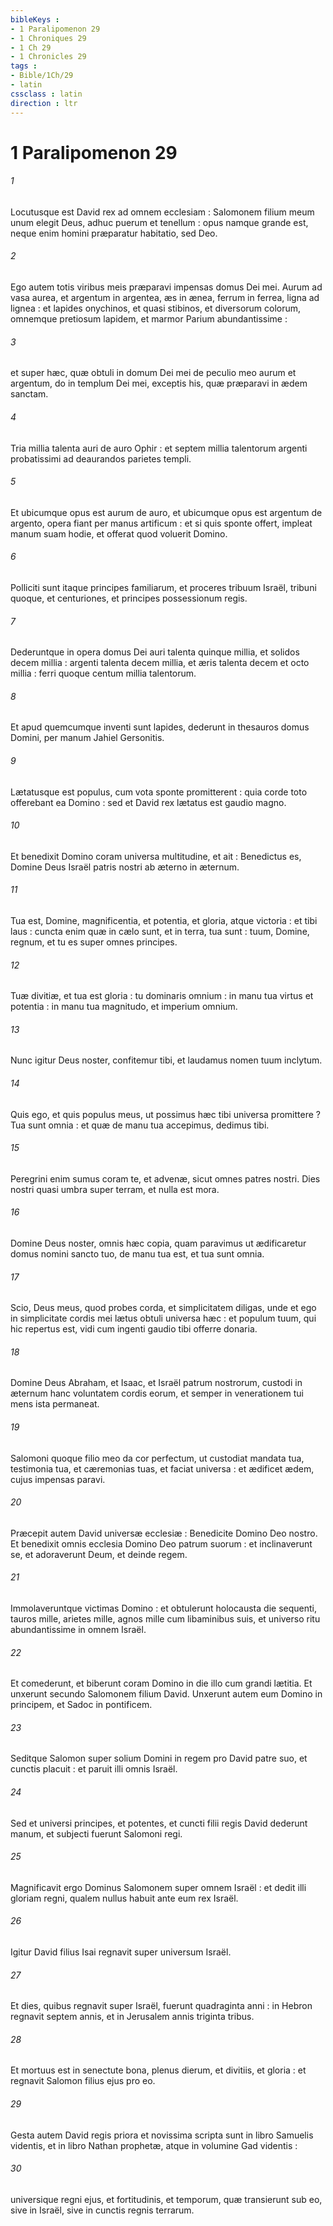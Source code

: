 ```yaml
---
bibleKeys : 
- 1 Paralipomenon 29
- 1 Chroniques 29
- 1 Ch 29
- 1 Chronicles 29
tags : 
- Bible/1Ch/29
- latin
cssclass : latin
direction : ltr
---
```


# 1 Paralipomenon 29

###### 1
Locutusque est David rex ad omnem ecclesiam : Salomonem filium meum unum elegit Deus, adhuc puerum et tenellum : opus namque grande est, neque enim homini præparatur habitatio, sed Deo.
###### 2
Ego autem totis viribus meis præparavi impensas domus Dei mei. Aurum ad vasa aurea, et argentum in argentea, æs in ænea, ferrum in ferrea, ligna ad lignea : et lapides onychinos, et quasi stibinos, et diversorum colorum, omnemque pretiosum lapidem, et marmor Parium abundantissime :
###### 3
et super hæc, quæ obtuli in domum Dei mei de peculio meo aurum et argentum, do in templum Dei mei, exceptis his, quæ præparavi in ædem sanctam.
###### 4
Tria millia talenta auri de auro Ophir : et septem millia talentorum argenti probatissimi ad deaurandos parietes templi.
###### 5
Et ubicumque opus est aurum de auro, et ubicumque opus est argentum de argento, opera fiant per manus artificum : et si quis sponte offert, impleat manum suam hodie, et offerat quod voluerit Domino.
###### 6
Polliciti sunt itaque principes familiarum, et proceres tribuum Israël, tribuni quoque, et centuriones, et principes possessionum regis.
###### 7
Dederuntque in opera domus Dei auri talenta quinque millia, et solidos decem millia : argenti talenta decem millia, et æris talenta decem et octo millia : ferri quoque centum millia talentorum.
###### 8
Et apud quemcumque inventi sunt lapides, dederunt in thesauros domus Domini, per manum Jahiel Gersonitis.
###### 9
Lætatusque est populus, cum vota sponte promitterent : quia corde toto offerebant ea Domino : sed et David rex lætatus est gaudio magno.
###### 10
Et benedixit Domino coram universa multitudine, et ait : Benedictus es, Domine Deus Israël patris nostri ab æterno in æternum.
###### 11
Tua est, Domine, magnificentia, et potentia, et gloria, atque victoria : et tibi laus : cuncta enim quæ in cælo sunt, et in terra, tua sunt : tuum, Domine, regnum, et tu es super omnes principes.
###### 12
Tuæ divitiæ, et tua est gloria : tu dominaris omnium : in manu tua virtus et potentia : in manu tua magnitudo, et imperium omnium.
###### 13
Nunc igitur Deus noster, confitemur tibi, et laudamus nomen tuum inclytum.
###### 14
Quis ego, et quis populus meus, ut possimus hæc tibi universa promittere ? Tua sunt omnia : et quæ de manu tua accepimus, dedimus tibi.
###### 15
Peregrini enim sumus coram te, et advenæ, sicut omnes patres nostri. Dies nostri quasi umbra super terram, et nulla est mora.
###### 16
Domine Deus noster, omnis hæc copia, quam paravimus ut ædificaretur domus nomini sancto tuo, de manu tua est, et tua sunt omnia.
###### 17
Scio, Deus meus, quod probes corda, et simplicitatem diligas, unde et ego in simplicitate cordis mei lætus obtuli universa hæc : et populum tuum, qui hic repertus est, vidi cum ingenti gaudio tibi offerre donaria.
###### 18
Domine Deus Abraham, et Isaac, et Israël patrum nostrorum, custodi in æternum hanc voluntatem cordis eorum, et semper in venerationem tui mens ista permaneat.
###### 19
Salomoni quoque filio meo da cor perfectum, ut custodiat mandata tua, testimonia tua, et cæremonias tuas, et faciat universa : et ædificet ædem, cujus impensas paravi.
###### 20
Præcepit autem David universæ ecclesiæ : Benedicite Domino Deo nostro. Et benedixit omnis ecclesia Domino Deo patrum suorum : et inclinaverunt se, et adoraverunt Deum, et deinde regem.
###### 21
Immolaveruntque victimas Domino : et obtulerunt holocausta die sequenti, tauros mille, arietes mille, agnos mille cum libaminibus suis, et universo ritu abundantissime in omnem Israël.
###### 22
Et comederunt, et biberunt coram Domino in die illo cum grandi lætitia. Et unxerunt secundo Salomonem filium David. Unxerunt autem eum Domino in principem, et Sadoc in pontificem.
###### 23
Seditque Salomon super solium Domini in regem pro David patre suo, et cunctis placuit : et paruit illi omnis Israël.
###### 24
Sed et universi principes, et potentes, et cuncti filii regis David dederunt manum, et subjecti fuerunt Salomoni regi.
###### 25
Magnificavit ergo Dominus Salomonem super omnem Israël : et dedit illi gloriam regni, qualem nullus habuit ante eum rex Israël.
###### 26
Igitur David filius Isai regnavit super universum Israël.
###### 27
Et dies, quibus regnavit super Israël, fuerunt quadraginta anni : in Hebron regnavit septem annis, et in Jerusalem annis triginta tribus.
###### 28
Et mortuus est in senectute bona, plenus dierum, et divitiis, et gloria : et regnavit Salomon filius ejus pro eo.
###### 29
Gesta autem David regis priora et novissima scripta sunt in libro Samuelis videntis, et in libro Nathan prophetæ, atque in volumine Gad videntis :
###### 30
universique regni ejus, et fortitudinis, et temporum, quæ transierunt sub eo, sive in Israël, sive in cunctis regnis terrarum.
